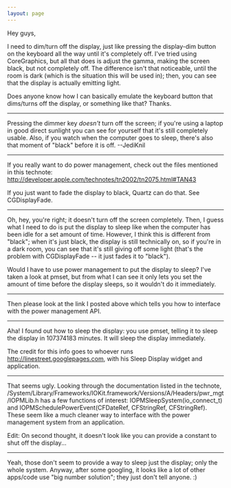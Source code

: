 ```yaml
---
layout: page
---
```


Hey guys,

I need to dim/turn off the display, just like pressing the display-dim button on the keyboard all the way until it's completely off. I've tried using CoreGraphics, but all that does is adjust the gamma, making the screen black, but not completely off. The difference isn't that noticeable, until the room is dark (which is the situation this will be used in); then, you can see that the display is actually emitting light.

Does anyone know how I can basically emulate the keyboard button that dims/turns off the display, or something like that? Thanks.

----
Pressing the dimmer key *doesn't* turn off the screen; if you're using a laptop in good direct sunlight you can see for yourself that it's still completely usable. Also, if you watch when the computer goes to sleep, there's also that moment of "black" before it is off. --JediKnil

----

If you really want to do power management, check out the files mentioned in this technote: http://developer.apple.com/technotes/tn2002/tn2075.html#TAN43

If you just want to fade the display to black, Quartz can do that.  See CGDisplayFade.

----

Oh, hey, you're right; it doesn't turn off the screen completely. Then, I guess what I need to do is put the display to sleep like when the computer has been idle for a set amount of time. However, I think this is different from "black"; when it's just black, the display is still technically on, so if you're in a dark room, you can see that it's still giving off some light (that's the problem with CGDisplayFade -- it just fades it to "black").

Would I have to use power management to put the display to sleep? I've taken a look at pmset, but from what I can see it only lets you set the amount of time before the display sleeps, so it wouldn't do it immediately.

----

Then please look at the link I posted above which tells you how to interface with the power management API.

----

Aha! I found out how to sleep the display: you use pmset, telling it to sleep the display in 107374183 minutes. It will sleep the display immediately.

The credit for this info goes to whoever runs http://linestreet.googlepages.com, with his Sleep Display widget and application.

----

That seems ugly.  Looking through the documentation listed in the technote,     /System/Library/Frameworks/IOKit.framework/Versions/A/Headers/pwr_mgt/IOPMLib.h has a few functions of interest:     IOPMS<nowiki/>leepSystem(io_connect_t) and     IOPMS<nowiki/>chedulePowerEvent(CFDateRef, CFStringRef, CFStringRef).  These seem like a much cleaner way to interface with the power management system from an application.

Edit: On second thought, it doesn't look like you can provide a constant to shut off the display...

----

Yeah, those don't seem to provide a way to sleep just the display; only the whole system. Anyway, after some googling, it looks like a lot of other apps/code use "big number solution"; they just don't tell anyone. :)
